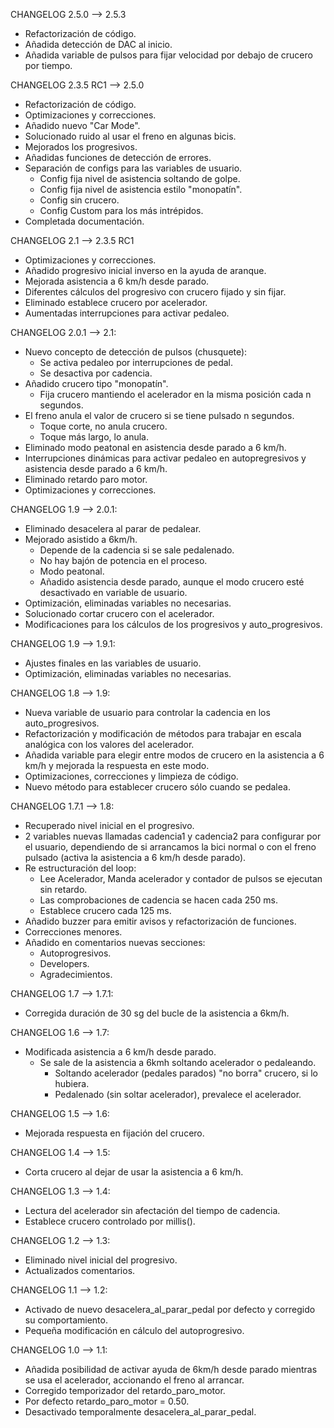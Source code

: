 CHANGELOG 2.5.0 --> 2.5.3
- Refactorización de código.
- Añadida detección de DAC al inicio.
- Añadida variable de pulsos para fijar velocidad por debajo de crucero por tiempo.

CHANGELOG 2.3.5 RC1 --> 2.5.0
- Refactorización de código.
- Optimizaciones y correcciones.
- Añadido nuevo "Car Mode". 
- Solucionado ruido al usar el freno en algunas bicis.
- Mejorados los progresivos.
- Añadidas funciones de detección de errores.
- Separación de configs para las variables de usuario.
  - Config fija nivel de asistencia soltando de golpe.
  - Config fija nivel de asistencia estilo "monopatín".
  - Config sin crucero.
  - Config Custom para los más intrépidos.
- Completada documentación.

CHANGELOG 2.1 --> 2.3.5 RC1
- Optimizaciones y correcciones.
- Añadido progresivo inicial inverso en la ayuda de aranque.
- Mejorada asistencia a 6 km/h desde parado.
- Diferentes cálculos del progresivo con crucero fijado y sin fijar.
- Eliminado establece crucero por acelerador.
- Aumentadas interrupciones para activar pedaleo.

CHANGELOG 2.0.1 --> 2.1:
- Nuevo concepto de detección de pulsos (chusquete):
  - Se activa pedaleo por interrupciones de pedal.
  - Se desactiva por cadencia.
- Añadido crucero tipo "monopatín".
  - Fija crucero mantiendo el acelerador en la misma posición cada n segundos.
- El freno anula el valor de crucero si se tiene pulsado n segundos.
  - Toque corte, no anula crucero.
  - Toque más largo, lo anula.
- Eliminado modo peatonal en asistencia desde parado a 6 km/h.
- Interrupciones dinámicas para activar pedaleo en autopregresivos y asistencia desde parado a 6 km/h.
- Eliminado retardo paro motor.
- Optimizaciones y correcciones.

CHANGELOG 1.9 --> 2.0.1:
- Eliminado desacelera al parar de pedalear.
- Mejorado asistido a 6km/h.
  - Depende de la cadencia si se sale pedalenado.
  - No hay bajón de potencia en el proceso.
  - Modo peatonal.
  - Añadido asistencia desde parado, aunque el modo crucero esté desactivado en variable de usuario.
- Optimización, eliminadas variables no necesarias.
- Solucionado cortar crucero con el acelerador.
- Modificaciones para los cálculos de los progresivos y auto_progresivos.

CHANGELOG 1.9 --> 1.9.1:
- Ajustes finales en las variables de usuario.
- Optimización, eliminadas variables no necesarias.

CHANGELOG 1.8 --> 1.9:
- Nueva variable de usuario para controlar la cadencia en los auto_progresivos.
- Refactorización y modificación de métodos para trabajar en escala analógica con los valores del acelerador.
- Añadida variable para elegir entre modos de crucero en la asistencia a 6 km/h y mejorada la respuesta en este modo.
- Optimizaciones, correcciones y limpieza de código.
- Nuevo método para establecer crucero sólo cuando se pedalea.

CHANGELOG 1.7.1 --> 1.8:
- Recuperado nivel inicial en el progresivo.
- 2 variables nuevas llamadas cadencia1 y cadencia2 para configurar por el usuario, dependiendo de si arrancamos la bici normal o con el freno pulsado (activa la asistencia a 6 km/h desde parado).
- Re estructuración del loop:
  - Lee Acelerador, Manda acelerador y contador de pulsos se ejecutan sin retardo.
  - Las comprobaciones de cadencia se hacen cada 250 ms.
  - Establece crucero cada 125 ms.
- Añadido buzzer para emitir avisos y refactorización de funciones.
- Correcciones menores.
- Añadido en comentarios nuevas secciones:
  - Autoprogresivos.
  - Developers.
  - Agradecimientos.

CHANGELOG 1.7 --> 1.7.1:
- Corregida duración de 30 sg del bucle de la asistencia a 6km/h.

CHANGELOG 1.6 --> 1.7:
- Modificada asistencia a 6 km/h desde parado.
  - Se sale de la asistencia a 6kmh soltando acelerador o pedaleando.
    - Soltando acelerador (pedales parados) "no borra" crucero, si lo hubiera.
    - Pedalenado (sin soltar acelerador), prevalece el acelerador. 

CHANGELOG 1.5 --> 1.6:
- Mejorada respuesta en fijación del crucero.

CHANGELOG 1.4 --> 1.5:
- Corta crucero al dejar de usar la asistencia a 6 km/h.

CHANGELOG 1.3 --> 1.4:
- Lectura del acelerador sin afectación del tiempo de cadencia.
- Establece crucero controlado por millis().

CHANGELOG 1.2 --> 1.3:
- Eliminado nivel inicial del progresivo.
- Actualizados comentarios.

CHANGELOG 1.1 --> 1.2:
- Activado de nuevo desacelera_al_parar_pedal por defecto y corregido su comportamiento.
- Pequeña modificación en cálculo del autoprogresivo.

CHANGELOG 1.0 --> 1.1:
- Añadida posibilidad de activar ayuda de 6km/h desde parado mientras se usa el acelerador, accionando el freno al arrancar.
- Corregido temporizador del retardo_paro_motor.
- Por defecto retardo_paro_motor = 0.50.
- Desactivado temporalmente desacelera_al_parar_pedal.
